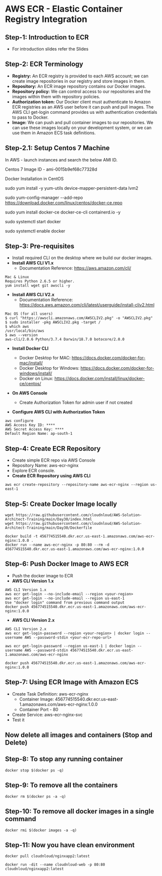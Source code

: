 # AWS ECR - Elastic Container Registry Integration

## Step-1: Introduction to ECR
-  For introduction slides refer the Slides

## Step-2: ECR Terminology
 - **Registry:** An  ECR registry is provided to each AWS account; we can create image repositories in our registry and store images in them. 
- **Repository:** An ECR image repository contains our Docker images. 
- **Repository policy:** We can control access to our repositories and the images within them with repository policies. 
- **Authorization token:** Our Docker client must authenticate to Amazon ECR registries as an AWS user before it can push and pull images. The AWS CLI get-login command provides us with authentication credentials to pass to Docker. 
- **Image:** We can push and pull container images to our repositories. We can use these images locally on your development system, or we can use them in Amazon ECS task definitions. 

## Step-2.1: Setup Centos 7 Machine

In AWS - launch instances and search the below AMI ID.

Centos 7 Image ID - ami-0015b9ef68c77328d

Docker Installation in CentOS

sudo yum install -y yum-utils device-mapper-persistent-data lvm2

sudo yum-config-manager --add-repo https://download.docker.com/linux/centos/docker-ce.repo


sudo yum install docker-ce docker-ce-cli containerd.io -y

sudo systemctl start docker

sudo systemctl enable docker



## Step-3: Pre-requisites
- Install required CLI on the desktop where we build our docker images.
- **Install AWS CLI V1.x**
   - Documentation Reference: https://aws.amazon.com/cli/
```
Mac & Linux
Requires Python 2.6.5 or higher.
yum install wget git awscli -y
```   
- **Install AWS CLI V2.x**
   - Documentation Reference: https://docs.aws.amazon.com/cli/latest/userguide/install-cliv2.html
```
Mac OS (for all users)
$ curl "https://awscli.amazonaws.com/AWSCLIV2.pkg" -o "AWSCLIV2.pkg"
$ sudo installer -pkg AWSCLIV2.pkg -target /
$ which aws
/usr/local/bin/aws 
$ aws --version
aws-cli/2.0.6 Python/3.7.4 Darwin/18.7.0 botocore/2.0.0
```   

- **Install Docker CLI** 
   - Docker Desktop for MAC: https://docs.docker.com/docker-for-mac/install/
   - Docker Desktop for Windows: https://docs.docker.com/docker-for-windows/install/
   - Docker on Linux: https://docs.docker.com/install/linux/docker-ce/centos/

- **On AWS Console**
   - Create Authorization Token for admin user if not created
- **Configure AWS CLI with Authorization Token**
```
aws configure
AWS Access Key ID: ****
AWS Secret Access Key: ****
Default Region Name: ap-south-1
```   

## Step-4: Create ECR Repository
- Create simple ECR repo via AWS Console 
- Repository Name: aws-ecr-nginx
- Explore ECR console. 
- **Create ECR Repository using AWS CLI**
```
aws ecr create-repository --repository-name aws-ecr-nginx --region us-east-1

```

## Step-5: Create Docker Image locally
```
wget https://raw.githubusercontent.com/cloudnloud/AWS-Solution-Architect-Training/main/Day30/index.html
wget https://raw.githubusercontent.com/cloudnloud/AWS-Solution-Architect-Training/main/Day30/Dockerfile
```

```
docker build -t 456774515540.dkr.ecr.us-east-1.amazonaws.com/aws-ecr-nginx:1.0.0 . 
docker run --name aws-ecr-nginx -p 80:80 --rm -d 456774515540.dkr.ecr.us-east-1.amazonaws.com/aws-ecr-nginx:1.0.0
```


## Step-6: Push Docker Image to AWS ECR
- Push the docker image to ECR
- **AWS CLI Version 1.x**
```
AWS CLI Version 1.x
aws ecr get-login --no-include-email --region <your-region>
aws ecr get-login --no-include-email --region us-east-1
Use "docker login" command from previous command output
docker push 456774515540.dkr.ecr.us-east-1.amazonaws.com/aws-ecr-nginx:1.0.0
```
- **AWS CLI Version 2.x**
```
AWS CLI Version 2.x
aws ecr get-login-password --region <your-region> | docker login --username AWS --password-stdin <your-ecr-repo-url>

aws ecr get-login-password --region us-east-1 | docker login --username AWS --password-stdin 456774515540.dkr.ecr.us-east-1.amazonaws.com/aws-ecr-nginx

docker push 456774515540.dkr.ecr.us-east-1.amazonaws.com/aws-ecr-nginx:1.0.0
```


## Step-7: Using ECR Image with Amazon ECS
- Create Task Definition: aws-ecr-nginx
   - Container Image: 456774515540.dkr.ecr.us-east-1.amazonaws.com/aws-ecr-nginx:1.0.0
   - Container Port - 80
- Create Service: aws-ecr-nginx-svc
- Test it


## Now delete all images and containers (Stop and Delete)


## Step-8: To stop any running container
```
docker stop $(docker ps -q)  
```

## Step-9: To remove all the containers

```
docker rm $(docker ps -a -q)
```

## Step-10: To remove all docker images in a single command
```
docker rmi $(docker images -a -q)
```

## Step-11: Now you have clean environment

```
docker pull cloudnloud/nginxapp2:latest

docker run -dit --name cloudnloud-web -p 80:80 cloudnloud/nginxapp2:latest
```
